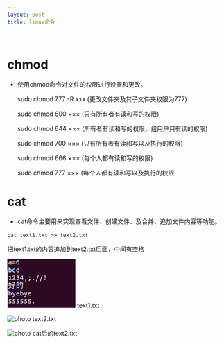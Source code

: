 ```yaml
---
layout: post
title: linux命令

---
```


# chmod

* 使用chmod命令对文件的权限进行设置和更改。

  sudo chmod 777 -R xxx (更改文件夹及其子文件夹权限为777)

  sudo chmod 600 ××× (只有所有者有读和写的权限)

  sudo chmod 644 ××× (所有者有读和写的权限，组用户只有读的权限)

  sudo chmod 700 ××× (只有所有者有读和写以及执行的权限)

  sudo chmod 666 ××× (每个人都有读和写的权限)

  sudo chmod 777 ××× (每个人都有读和写以及执行的权限

# cat

* cat命令主要用来实现查看文件、创建文件、及合并、追加文件内容等功能。
```
cat text1.txt >> text2.txt
```
把text1.txt的内容追加到text2.txt后面，中间有空格<br>

![image-20220521163329297](/assets/img/linux-cat-3.png)
text1.txt<br>

![photo]({{site.url}}/assets/img/linux-cat-2.png)
text2.txt<br>

![photo]({{site.url}}/assets/img/linux-cat-1.png)
cat后的text2.txt<br>
